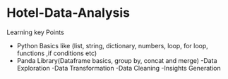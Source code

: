 # Hotel-Data-Analysis
Learning key Points
- Python Basics like (list, string, dictionary, numbers, loop, for loop, functions ,if conditions etc)
- Panda Library(Dataframe basics, group by, concat and merge)
-Data Exploration
-Data Transformation
-Data Cleaning
-Insights Generation
